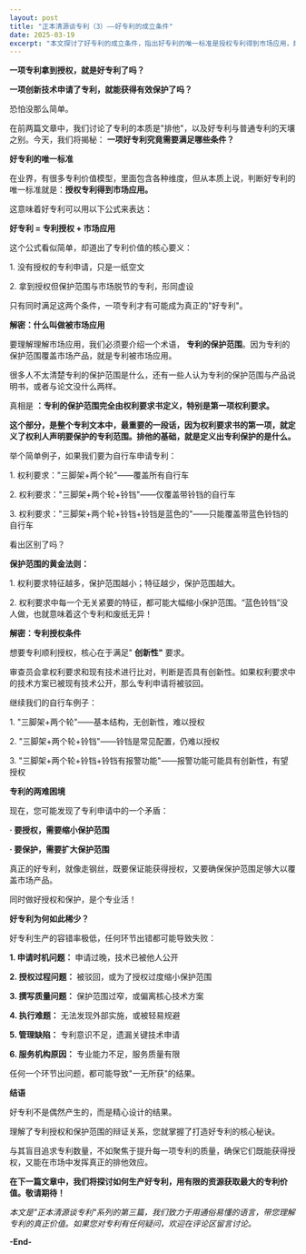 ```yaml
---
layout: post
title: "正本清源谈专利（3）——好专利的成立条件"
date: 2025-03-19
excerpt: "本文探讨了好专利的成立条件，指出好专利的唯一标准是授权专利得到市场应用，即好专利 = 专利授权 + 市场应用。文章分析了专利保护范围的重要性以及专利授权的条件，揭示了专利申请中的两难困境，并指出好专利的生产容错率极低，需要精心设计。"
---
```


**一项专利拿到授权，就是好专利了吗？**

**一项创新技术申请了专利，就能获得有效保护了吗？**

恐怕没那么简单。

在前两篇文章中，我们讨论了专利的本质是"排他"，以及好专利与普通专利的天壤之别。今天，我们将揭秘： **一项好专利究竟需要满足哪些条件？**

**好专利的唯一标准**

在业界，有很多专利价值模型，里面包含各种维度，但从本质上说，判断好专利的唯一标准就是：**授权专利得到市场应用。**

这意味着好专利可以用以下公式来表达：

**好专利 = 专利授权 + 市场应用**

这个公式看似简单，却道出了专利价值的核心要义：

1\. 没有授权的专利申请，只是一纸空文

2\. 拿到授权但保护范围与市场脱节的专利，形同虚设

只有同时满足这两个条件，一项专利才有可能成为真正的"好专利"。

**解密：什么叫做被市场应用**

要理解理解市场应用，我们必须要介绍一个术语， **专利的保护范围**。因为专利的保护范围覆盖市场产品，就是专利被市场应用。

很多人不太清楚专利的保护范围是什么，还有一些人认为专利的保护范围与产品说明书，或者与论文没什么两样。

真相是 **：专利的保护范围完全由权利要求书定义，特别是第一项权利要求。**

**这个部分，是整个专利文本中，最重要的一段话，因为权利要求书的第一项，就定义了权利人声明要保护的专利范围。排他的基础，就是定义出专利保护的是什么。**

举个简单例子，如果我们要为自行车申请专利：

1\. 权利要求："三脚架+两个轮"——覆盖所有自行车

2\. 权利要求："三脚架+两个轮+铃铛"——仅覆盖带铃铛的自行车

3\. 权利要求："三脚架+两个轮+铃铛+铃铛是蓝色的"——只能覆盖带蓝色铃铛的自行车

看出区别了吗？

**保护范围的黄金法则：**

1\. 权利要求特征越多，保护范围越小；特征越少，保护范围越大。

2\. 权利要求中每一个无关紧要的特征，都可能大幅缩小保护范围。“蓝色铃铛”没人做，也就意味着这个专利和废纸无异！

**解密：专利授权条件**

想要专利顺利授权，核心在于满足" **创新性"** 要求。

审查员会拿权利要求和现有技术进行比对，判断是否具有创新性。如果权利要求中的技术方案已被现有技术公开，那么专利申请将被驳回。

继续我们的自行车例子：

1\. "三脚架+两个轮"——基本结构，无创新性，难以授权

2\. "三脚架+两个轮+铃铛"——铃铛是常见配置，仍难以授权

3\. "三脚架+两个轮+铃铛+铃铛有报警功能"——报警功能可能具有创新性，有望授权

**专利的两难困境**

现在，您可能发现了专利申请中的一个矛盾：

**· 要授权，需要缩小保护范围**

**· 要保护，需要扩大保护范围**

真正的好专利，就像走钢丝，既要保证能获得授权，又要确保保护范围足够大以覆盖市场产品。

同时做好授权和保护，是个专业活！

**好专利为何如此稀少？**

好专利生产的容错率极低，任何环节出错都可能导致失败：

**1\. 申请时机问题：** 申请过晚，技术已被他人公开

**2\. 授权过程问题：** 被驳回，或为了授权过度缩小保护范围

**3\. 撰写质量问题：** 保护范围过窄，或偏离核心技术方案

**4\. 执行难题：** 无法发现外部实施，或被轻易规避

**5\. 管理缺陷：** 专利意识不足，遗漏关键技术申请

**6\. 服务机构原因：** 专业能力不足，服务质量有限

任何一个环节出问题，都可能导致"一无所获"的结果。

**结语**

好专利不是偶然产生的，而是精心设计的结果。

理解了专利授权和保护范围的辩证关系，您就掌握了打造好专利的核心秘诀。

与其盲目追求专利数量，不如聚焦于提升每一项专利的质量，确保它们既能获得授权，又能在市场中发挥真正的排他效应。

**在下一篇文章中，我们将探讨如何生产好专利，用有限的资源获取最大的专利价值。敬请期待！**

_本文是"正本清源谈专利"系列的第三篇，我们致力于用通俗易懂的语言，带您理解专利的真正价值。如果您对专利有任何疑问，欢迎在评论区留言讨论。_

**-End-**
